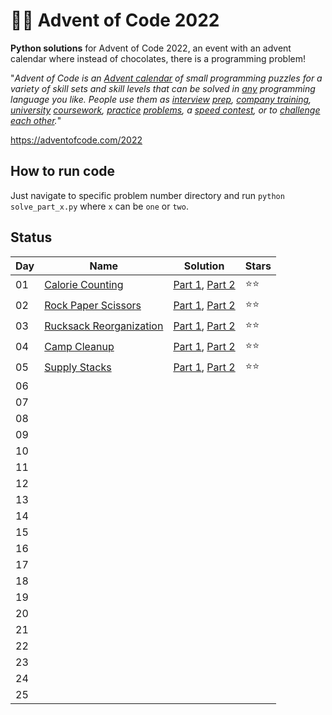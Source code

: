 # 🎄🧩 Advent of Code 2022

**Python solutions** for Advent of Code 2022, an event with an advent calendar where instead of chocolates, there is a programming problem!

"*_Advent of Code_ is an [Advent calendar](https://en.wikipedia.org/wiki/Advent_calendar) of small programming puzzles for a variety of skill sets and skill levels that can be solved in [any](https://github.com/search?q=advent+of+code) programming language you like. People use them as [interview](https://y3l2n.com/2018/05/09/interview-prep-advent-of-code/)  [prep](https://twitter.com/dznqbit/status/1037607793144938497), [company training](https://twitter.com/pgoultiaev/status/950805811583963137), [university](https://gitlab.com/imhoffman/fa19b4-mat3006/wikis/home)  [coursework](https://gribblelab.org/teaching/scicomp2021/index.html), [practice](https://twitter.com/mrdanielklein/status/936267621468483584)  [problems](https://comp215.blogs.rice.edu/), a [speed contest](https://adventofcode.com/leaderboard), or to [challenge each other](https://www.reddit.com/r/adventofcode/search?q=flair%3Aupping&restrict_sr=on).*"


https://adventofcode.com/2022

## How to run code

Just navigate to specific problem number directory and run `python solve_part_x.py` where `x` can be `one` or `two`.


## Status

| Day | Name                                                           | Solution                                                                                                                                                                                     | Stars |
| --- | -------------------------------------------------------------- | --------                                                                                                                                                                                     | ----- |
| 01  | [Calorie Counting](https://adventofcode.com/2022/day/1)        | [Part 1](https://github.com/reidemeister94/advent-of-code-2022/blob/main/1/solve_part_one.py), [Part 2](https://github.com/reidemeister94/advent-of-code-2022/blob/main/1/solve_part_two.py) |  ⭐⭐   |
| 02  | [Rock Paper Scissors](https://adventofcode.com/2022/day/2)     | [Part 1](https://github.com/reidemeister94/advent-of-code-2022/blob/main/2/solve_part_one.py), [Part 2](https://github.com/reidemeister94/advent-of-code-2022/blob/main/2/solve_part_two.py) |  ⭐⭐   |
| 03  | [Rucksack Reorganization](https://adventofcode.com/2022/day/3) | [Part 1](https://github.com/reidemeister94/advent-of-code-2022/blob/main/3/solve_part_one.py), [Part 2](https://github.com/reidemeister94/advent-of-code-2022/blob/main/3/solve_part_two.py) |  ⭐⭐   |
| 04  | [Camp Cleanup](https://adventofcode.com/2022/day/4)            | [Part 1](https://github.com/reidemeister94/advent-of-code-2022/blob/main/4/solve_part_one.py), [Part 2](https://github.com/reidemeister94/advent-of-code-2022/blob/main/4/solve_part_two.py) |  ⭐⭐   |
| 05  | [Supply Stacks](https://adventofcode.com/2022/day/5)            | [Part 1](https://github.com/reidemeister94/advent-of-code-2022/blob/main/5/solve_part_one.py), [Part 2](https://github.com/reidemeister94/advent-of-code-2022/blob/main/5/solve_part_two.py) |  ⭐⭐   |
| 06  |                                                                |                                                                                                                                                                                              |        |
| 07  |                                                                |                                                                                                                                                                                              |        |
| 08  |                                                                |                                                                                                                                                                                              |        |
| 09  |                                                                |                                                                                                                                                                                              |        |
| 10  |                                                                |                                                                                                                                                                                              |        |
| 11  |                                                                |                                                                                                                                                                                              |        |
| 12  |                                                                |                                                                                                                                                                                              |        |
| 13  |                                                                |                                                                                                                                                                                              |        |
| 14  |                                                                |                                                                                                                                                                                              |        |
| 15  |                                                                |                                                                                                                                                                                              |        |
| 16  |                                                                |                                                                                                                                                                                              |        |
| 17  |                                                                |                                                                                                                                                                                              |        |
| 18  |                                                                |                                                                                                                                                                                              |        |
| 19  |                                                                |                                                                                                                                                                                              |        |
| 20  |                                                                |                                                                                                                                                                                              |        |
| 21  |                                                                |                                                                                                                                                                                              |        |
| 22  |                                                                |                                                                                                                                                                                              |        |
| 23  |                                                                |                                                                                                                                                                                              |        |
| 24  |                                                                |                                                                                                                                                                                              |        |
| 25  |                                                                |                                                                                                                                                                                              |        |
